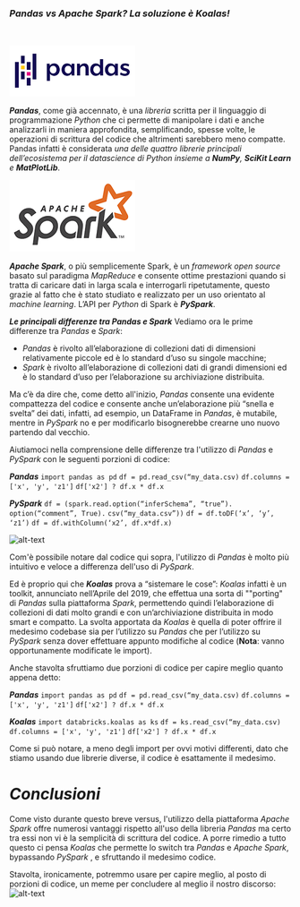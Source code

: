 ### _Pandas vs Apache Spark? La soluzione è **Koalas**!_

<br>

![alt-text](pandas.png "Pandas")

**_Pandas_**, come già accennato, è una _libreria_ scritta per il linguaggio di programmazione _Python_ che ci permette di manipolare i dati e anche analizzarli in maniera approfondita, semplificando, spesse volte, le operazioni di scrittura del codice che altrimenti sarebbero meno compatte.
Pandas infatti è considerata _una delle quattro librerie principali dell’ecosistema per il datascience di Python insieme a **NumPy**, **SciKit Learn** e **MatPlotLib**_.



![alt-text](apache-spark-copertina.png "Apache Spark")

**_Apache Spark_**, o più semplicemente Spark, è un _framework open source_ basato sul paradigma _MapReduce_ e consente ottime prestazioni quando si tratta di caricare dati in larga scala e interrogarli ripetutamente, questo grazie al fatto che è stato studiato e realizzato per un uso orientato al _machine learning_.
L’API per _Python_ di Spark è **_PySpark_**.


**_Le principali differenze tra Pandas e Spark_**
Vediamo ora le prime differenze tra _Pandas_ e _Spark_:
- _Pandas_ è rivolto all’elaborazione di collezioni dati di dimensioni relativamente piccole ed è lo standard d’uso su singole macchine;
- _Spark_ è rivolto all’elaborazione di collezioni dati di grandi dimensioni ed è lo standard d’uso per l’elaborazione su archiviazione distribuita.

Ma c’è da dire che, come detto all'inizio, _Pandas_ consente una evidente compattezza del codice e consente anche un’elaborazione più “snella e svelta” dei dati, infatti, ad esempio, un DataFrame in _Pandas_, è mutabile, mentre in _PySpark_ no e per modificarlo bisognerebbe crearne uno nuovo partendo dal vecchio.

Aiutiamoci nella comprensione delle differenze tra l'utilizzo di _Pandas_ e _PySpark_ con le seguenti porzioni di codice:

**_Pandas_**
```import pandas as pd```
```df = pd.read_csv(“my_data.csv)```
```df.columns = ['x', 'y', 'z1']```
```df['x2'] ? df.x * df.x```


**_PySpark_**
`````df = (spark.read.option(“inferSchema”, “true”).`````
`````option(“comment”, True).`````
`````csv(“my_data.csv”))`````
```df = df.toDF(‘x’, ‘y’, ‘z1’)```
```df = df.withColumn(‘x2’, df.x*df.x)```



![alt-text](koalas-logo.png "Koalas")

Com'è possibile notare dal codice qui sopra, l'utilizzo di _Pandas_ è molto più intuitivo e veloce a differenza dell'uso di _PySpark_.

Ed è proprio qui che **_Koalas_** prova a “sistemare le cose”: _Koalas_ infatti è un toolkit, annunciato nell’Aprile del 2019, che effettua una sorta di ""porting" di _Pandas_ sulla piattaforma _Spark_, permettendo quindi l’elaborazione di collezioni di dati molto grandi e con un’archiviazione distribuita in modo smart e compatto.
La svolta apportata da _Koalas_ è quella di poter offrire il medesimo codebase sia per l’utilizzo su _Pandas_ che per l’utilizzo su _PySpark_ senza dover effettuare appunto modifiche al codice (**Nota**: vanno opportunamente modificate le import).

Anche stavolta sfruttiamo due porzioni di codice per capire meglio quanto appena detto:

**_Pandas_**
```import pandas as pd```
```df = pd.read_csv(“my_data.csv)```
```df.columns = ['x', 'y', 'z1']```
```df['x2'] ? df.x * df.x```

**_Koalas_**
```import databricks.koalas as ks```
```df = ks.read_csv(“my_data.csv)```
```df.columns = ['x', 'y', 'z1']```
```df['x2'] ? df.x * df.x```

Come si può notare, a meno degli import per ovvi motivi differenti, dato che stiamo usando due librerie diverse, il codice è esattamente il medesimo.


# _Conclusioni_
Come visto durante questo breve versus, l'utilizzo della piattaforma _Apache Spark_ offre numerosi vantaggi rispetto all'uso della libreria _Pandas_ ma certo tra essi non vi è la semplicità di scrittura del codice.
A porre rimedio a tutto questo ci pensa _Koalas_ che permette lo switch tra _Pandas_ e _Apache Spark_, bypassando _PySpark_ , e sfruttando il medesimo codice.

Stavolta, ironicamente, potremmo usare per capire meglio, al posto di porzioni di codice, un meme per concludere al meglio il nostro discorso:
![alt-text](meme_Pandas_Spark_Koalas.png "Meme_Conclusivo")
